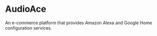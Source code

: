 # AudioAce
An e-commerce platform that provides Amazon Alexa and Google Home configuration services.
